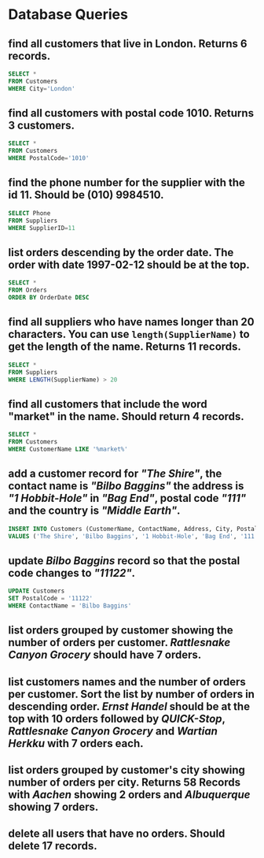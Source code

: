 # Database Queries

## find all customers that live in London. Returns 6 records.
```sql
SELECT *
FROM Customers
WHERE City='London'
```

## find all customers with postal code 1010. Returns 3 customers.
```sql
SELECT *
FROM Customers
WHERE PostalCode='1010'
```

## find the phone number for the supplier with the id 11. Should be (010) 9984510.
```sql
SELECT Phone
FROM Suppliers
WHERE SupplierID=11
```

## list orders descending by the order date. The order with date 1997-02-12 should be at the top.
```sql
SELECT *
FROM Orders
ORDER BY OrderDate DESC
```

## find all suppliers who have names longer than 20 characters. You can use `length(SupplierName)` to get the length of the name. Returns 11 records.
```sql
SELECT *
FROM Suppliers
WHERE LENGTH(SupplierName) > 20
```

## find all customers that include the word "market" in the name. Should return 4 records.
```sql
SELECT *
FROM Customers
WHERE CustomerName LIKE '%market%'
```

## add a customer record for _"The Shire"_, the contact name is _"Bilbo Baggins"_ the address is _"1 Hobbit-Hole"_ in _"Bag End"_, postal code _"111"_ and the country is _"Middle Earth"_.
```sql
INSERT INTO Customers (CustomerName, ContactName, Address, City, PostalCode, Country)
VALUES ('The Shire', 'Bilbo Baggins', '1 Hobbit-Hole', 'Bag End', '111', 'Middle Earth')
```

## update _Bilbo Baggins_ record so that the postal code changes to _"11122"_.
```sql
UPDATE Customers
SET PostalCode = '11122'
WHERE ContactName = 'Bilbo Baggins'
```

## list orders grouped by customer showing the number of orders per customer. _Rattlesnake Canyon Grocery_ should have 7 orders.

## list customers names and the number of orders per customer. Sort the list by number of orders in descending order. _Ernst Handel_ should be at the top with 10 orders followed by _QUICK-Stop_, _Rattlesnake Canyon Grocery_ and _Wartian Herkku_ with 7 orders each.

## list orders grouped by customer's city showing number of orders per city. Returns 58 Records with _Aachen_ showing 2 orders and _Albuquerque_ showing 7 orders.

## delete all users that have no orders. Should delete 17 records.
